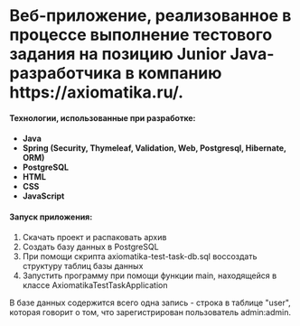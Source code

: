 <h1>Веб-приложение, реализованное в процессе выполнение тестового задания на позицию Junior Java-разработчика в компанию https://axiomatika.ru/.</h1>

<h4>Технологии, использованные при разработке:<h4>
<ul>
    <li>Java</li>
    <li>Spring (Security, Thymeleaf, Validation, Web, Postgresql, Hibernate, ORM)</li>
    <li>PostgreSQL</li>
    <li>HTML</li>
    <li>CSS</li>
    <li>JavaScript</li>
</ul>

<h4>Запуск приложения:</h4>
<ol>
    <li>Скачать проект и распаковать архив</li>
    <li>Создать базу данных в PostgreSQL</li>
    <li>При помощи скрипта axiomatika-test-task-db.sql воссоздать структуру таблиц базы данных</li>
    <li>Запустить программу при помощи функции main, находящейся в классе AxiomatikaTestTaskApplication</li>
</ol>

<p>В базе данных содержится всего одна запись - строка в таблице "user", которая говорит о том, что зарегистрирован пользователь admin:admin.</p>